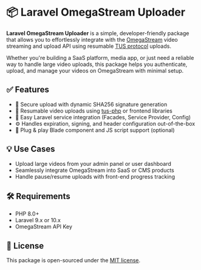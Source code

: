 # 📦 Laravel OmegaStream Uploader

**Laravel OmegaStream Uploader** is a simple, developer-friendly package that allows you to effortlessly integrate with the [OmegaStream](https://omegastream.net) video streaming and upload API using resumable [TUS protocol](https://tus.io/) uploads.

Whether you're building a SaaS platform, media app, or just need a reliable way to handle large video uploads, this package helps you authenticate, upload, and manage your videos on OmegaStream with minimal setup.

## ✅ Features
- 🔐 Secure upload with dynamic SHA256 signature generation  
- 🚀 Resumable video uploads using [tus-php](https://github.com/ankitpokhrel/tus-php) or frontend libraries  
- 📡 Easy Laravel service integration (Facades, Service Provider, Config)  
- ⚙️ Handles expiration, signing, and header configuration out-of-the-box  
- 🧱 Plug & play Blade component and JS script support (optional)

## 💡 Use Cases
- Upload large videos from your admin panel or user dashboard  
- Seamlessly integrate OmegaStream into SaaS or CMS products  
- Handle pause/resume uploads with front-end progress tracking

## 🛠 Requirements
- PHP 8.0+  
- Laravel 9.x or 10.x  
- OmegaStream API Key

## 📄 License
This package is open-sourced under the [MIT license](LICENSE).

